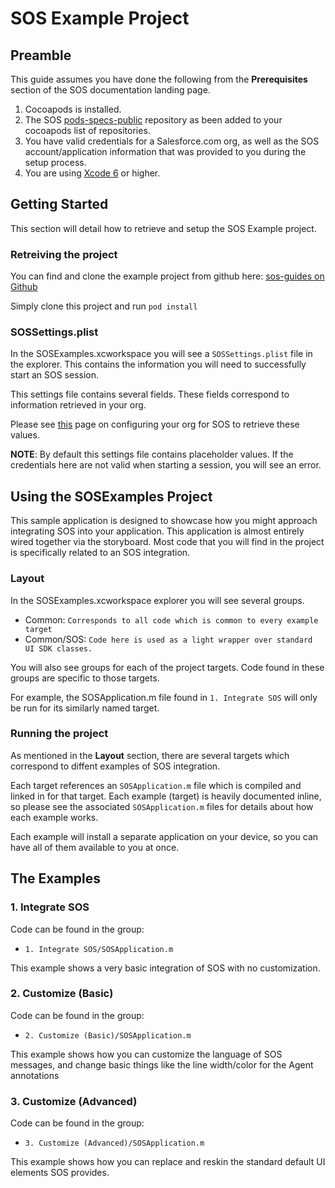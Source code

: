 # SOS Example Project

## Preamble

This guide assumes you have done the following from the __Prerequisites__ section of the SOS documentation landing page.

1. Cocoapods is installed.
2. The SOS [pods-specs-public](https://github.com/goinstant/pods-specs-public) repository as been added to your cocoapods list of repositories.
3. You have valid credentials for a Salesforce.com org, as well as the SOS account/application information that was provided to you during the setup process.
4. You are using [Xcode 6](https://developer.apple.com/xcode/downloads/) or higher.

## Getting Started

This section will detail how to retrieve and setup the SOS Example project.

### Retreiving the project

You can find and clone the example project from github here: [sos-guides on Github](https://github.com/goinstant/sos-guides)

Simply clone this project and run `pod install`

### SOSSettings.plist

In the SOSExamples.xcworkspace you will see a `SOSSettings.plist` file in the explorer.
This contains the information you will need to successfully start an SOS session.

This settings file contains several fields. These fields correspond to information retrieved in your org.

Please see [this](http://sos.goinstant.com/pilot/documentation/docs/guides/User%20Guide%201.%20Service%20Cloud%20Org%20Configuration.html) page on configuring your org for SOS to retrieve these values.

__NOTE__: By default this settings file contains placeholder values.  If the credentials here are not valid when starting a session, you will see an error.

## Using the SOSExamples Project

This sample application is designed to showcase how you might approach integrating SOS into your application. This application is almost entirely wired together via the storyboard. Most code that you will find in the project is specifically related to an SOS integration.

### Layout

In the SOSExamples.xcworkspace explorer you will see several groups.

* Common: `Corresponds to all code which is common to every example target`
* Common/SOS: `Code here is used as a light wrapper over standard UI SDK classes.`

You will also see groups for each of the project targets. Code found in these groups are specific to those targets.

For example, the SOSApplication.m file found in `1. Integrate SOS` will only be run for its similarly named target.

### Running the project

As mentioned in the __Layout__ section, there are several targets which correspond to diffent examples of SOS integration.

Each target references an `SOSApplication.m` file which is compiled and linked in for that target. Each example (target) is heavily documented inline, so please see the associated `SOSApplication.m` files for details about how each example works.

Each example will install a separate application on your device, so you can have all of them available to you at once.

## The Examples

### 1. Integrate SOS

Code can be found in the group:

* `1. Integrate SOS/SOSApplication.m`

This example shows a very basic integration of SOS with no customization.

### 2. Customize (Basic)

Code can be found in the group:

* `2. Customize (Basic)/SOSApplication.m`

This example shows how you can customize the language of SOS messages, and change
basic things like the line width/color for the Agent annotations

### 3. Customize (Advanced)

Code can be found in the group:

* `3. Customize (Advanced)/SOSApplication.m`

This example shows how you can replace and reskin the standard default UI elements SOS provides.
